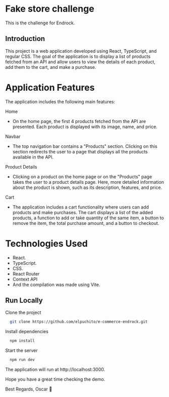 
# Fake store challenge
This is the challenge for Endrock.

## Introduction
This project is a web application developed using React, TypeScript, and regular CSS. The goal of the application is to display a list of products fetched from an API and allow users to view the details of each product, add them to the cart, and make a purchase.

# Application Features
The application includes the following main features:

Home
- On the home page, the first 4 products fetched from the API are presented. Each product is displayed with its image, name, and price.

Navbar
- The top navigation bar contains a "Products" section. Clicking on this section redirects the user to a page that displays all the products available in the API.

Product Details
- Clicking on a product on the home page or on the "Products" page takes the user to a product details page. Here, more detailed information about the product is shown, such as its description, features, and price.

Cart
- The application includes a cart functionality where users can add products and make purchases. The cart displays a list of the added products, a function to add or take quantity of the same item, a button to remove the item, the total purchase amount, and a button to checkout.

# Technologies Used
- React.
- TypeScript. 
- CSS.
- React Router
- Context API
- And the compilation was made using Vite.
## Run Locally

Clone the project

```bash
  git clone https://github.com/elpuchito/e-commerce-endrock.git
```

Install dependencies

```bash
  npm install
```

Start the server

```bash
  npm run dev
```

The application will run at http://localhost:3000.

Hope you have a great time checking the demo.

Best Regards, Oscar 👋

